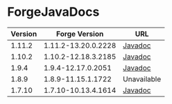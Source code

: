 # ForgeJavaDocs

| Version | Forge Version       | URL   |
| ------- | ------------------- | ----- |
| 1.11.2  | 1.11.2-13.20.0.2228 | [Javadoc](https://l89669.github.io/ForgeJavaDocs/javadoc/forge/1.11.2-13.20.0.2228/) |
| 1.10.2  | 1.10.2-12.18.3.2185 | [Javadoc](https://l89669.github.io/ForgeJavaDocs/javadoc/forge/1.10.2-12.18.3.2185/) |
| 1.9.4   | 1.9.4-12.17.0.2051  | [Javadoc](https://l89669.github.io/ForgeJavaDocs/javadoc/forge/1.9.4-12.17.0.2051/)  |
| 1.8.9   | 1.8.9-11.15.1.1722  | Unavailable |
| 1.7.10  | 1.7.10-10.13.4.1614 | [Javadoc](https://l89669.github.io/ForgeJavaDocs/javadoc/forge/1.7.10-10.13.4.1614/) |
